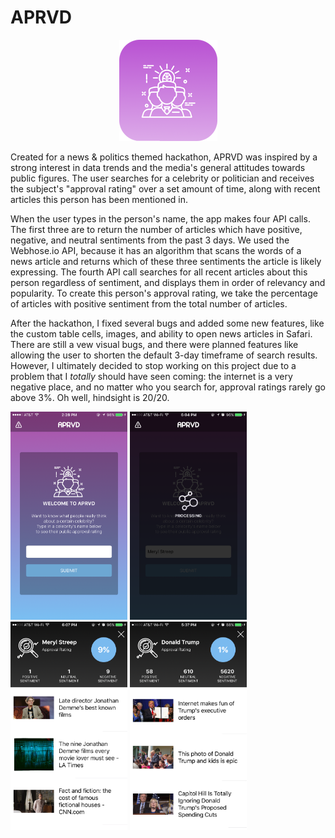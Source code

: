 # APRVD

<div style="text-align:center"><img src ="https://github.com/JStrawn/ApprovalRating/blob/master/Docs/img/app_icon.png" /></div>

Created for a news & politics themed hackathon, APRVD was inspired by a strong interest in data trends and the media's general attitudes towards public figures. The user searches for a celebrity or politician and receives the subject's "approval rating" over a set amount of time, along with recent articles this person has been mentioned in. 

When the user types in the person's name, the app makes four API calls. The first three are to return the number of articles which have positive, negative, and neutral sentiments from the past 3 days. We used the Webhose.io API, because it has an algorithm that scans the words of a news article and returns which of these three sentiments the article is likely expressing. The fourth API call searches for all recent articles about this person regardless of sentiment, and displays them in order of relevancy and popularity. To create this person's approval rating, we take the percentage of articles with positive sentiment from the total number of articles.

After the hackathon, I fixed several bugs and added some new features, like the custom table cells, images, and ability to open news articles in Safari. There are still a vew visual bugs, and there were planned features like allowing the user to shorten the default 3-day timeframe of search results. However, I ultimately decided to stop working on this project due to a problem that I *totally* should have seen coming: the internet is a very negative place, and no matter who you search for, approval ratings rarely go above 3%. Oh well, hindsight is 20/20.


<img src="https://github.com/JStrawn/ApprovalRating/blob/master/Docs/img/IMG_1352.PNG" height="333" width="187">

<img src="https://github.com/JStrawn/ApprovalRating/blob/master/Docs/img/IMG_1478.PNG" height="333" width="187">

<img src="https://github.com/JStrawn/ApprovalRating/blob/master/Docs/img/IMG_1480.PNG" height="333" width="187">

<img src="https://github.com/JStrawn/ApprovalRating/blob/master/Docs/img/IMG_1477.PNG" height="333" width="187">
